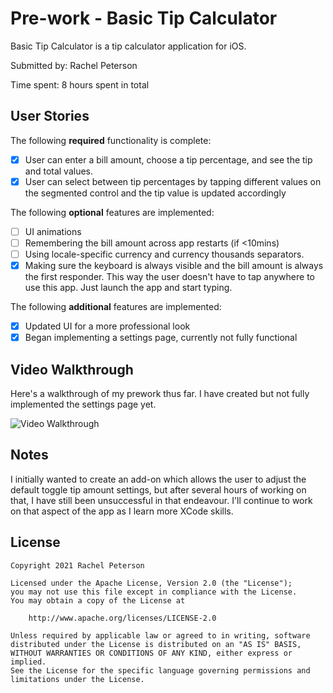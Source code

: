 # Pre-work - Basic Tip Calculator

Basic Tip Calculator is a tip calculator application for iOS.

Submitted by: Rachel Peterson

Time spent: 8 hours spent in total

## User Stories

The following **required** functionality is complete:

* [X] User can enter a bill amount, choose a tip percentage, and see the tip and total values.
* [X] User can select between tip percentages by tapping different values on the segmented control and the tip value is updated accordingly

The following **optional** features are implemented:

* [ ] UI animations
* [ ] Remembering the bill amount across app restarts (if <10mins)
* [ ] Using locale-specific currency and currency thousands separators.
* [X] Making sure the keyboard is always visible and the bill amount is always the first responder. This way the user doesn't have to tap anywhere to use this app. Just launch the app and start typing.

The following **additional** features are implemented:

- [X] Updated UI for a more professional look
- [X] Began implementing a settings page, currently not fully functional 

## Video Walkthrough

Here's a walkthrough of my prework thus far. I have created but not fully implemented the settings page yet. 

<img src='https://media.giphy.com/media/da707nhieiEwfCHbAB/giphy.gif?cid=790b76113f2f830fff96c38db89ae236d8a59b849f276b4d&rid=giphy.gif&ct=g' title='Video Walkthrough' width='' alt='Video Walkthrough' />


## Notes

I initially wanted to create an add-on which allows the user to adjust the default toggle tip amount settings, but after several hours of working on that, I have still been unsuccessful in that endeavour. I'll continue to work on that aspect of the app as I learn more XCode skills.

## License

    Copyright 2021 Rachel Peterson

    Licensed under the Apache License, Version 2.0 (the "License");
    you may not use this file except in compliance with the License.
    You may obtain a copy of the License at

        http://www.apache.org/licenses/LICENSE-2.0

    Unless required by applicable law or agreed to in writing, software
    distributed under the License is distributed on an "AS IS" BASIS,
    WITHOUT WARRANTIES OR CONDITIONS OF ANY KIND, either express or implied.
    See the License for the specific language governing permissions and
    limitations under the License.
